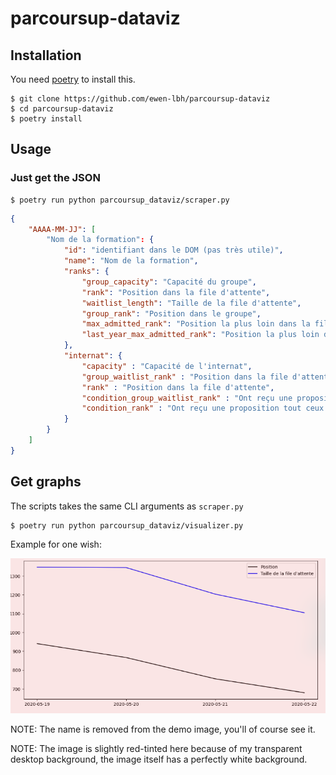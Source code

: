 # parcoursup-dataviz

## Installation

You need [poetry](https://python-poetry.org) to install this.
 
```sh-session
$ git clone https://github.com/ewen-lbh/parcoursup-dataviz
$ cd parcoursup-dataviz
$ poetry install
```

## Usage

### Just get the JSON

```sh-session
$ poetry run python parcoursup_dataviz/scraper.py
```

```json
{
    "AAAA-MM-JJ": [
        "Nom de la formation": {
            "id": "identifiant dans le DOM (pas très utile)",
            "name": "Nom de la formation",
            "ranks": {
                "group_capacity": "Capacité du groupe",
                "rank": "Position dans la file d'attente",
                "waitlist_length": "Taille de la file d'attente",
                "group_rank": "Position dans le groupe",
                "max_admitted_rank": "Position la plus loin dans la file d'attente à avoir été acceptée cette année",
                "last_year_max_admitted_rank": "Position la plus loin dans la file d'attente à avoir été acceptée en 2019",
            },
            "internat": {
                "capacity" : "Capacité de l'internat",
                "group_waitlist_rank" : "Position dans la file d'attente du groupe",
                "rank" : "Position dans la file d'attente",
                "condition_group_waitlist_rank" : "Ont reçu une proposition tout ceux qui était positionnés avant où à cette position dans la file d'attente du groupe (ET voir condition_rank)",
                "condition_rank" : "Ont reçu une proposition tout ceux qui était positionnés avant où à cette position dans la file d'attente (ET voir condition_group_waitlist_rank)",
            }
        }
    ]
}
```

## Get graphs

The scripts takes the same CLI arguments as `scraper.py`

```sh-session
$ poetry run python parcoursup_dataviz/visualizer.py
```

Example for one wish:

![One graph plotting waitlist position & length over time for a wish](./demo-graph.png)

NOTE: The name is removed from the demo image, you'll of course see it.

NOTE: The image is slightly red-tinted here because of my transparent desktop background, the image itself has a perfectly white background.
